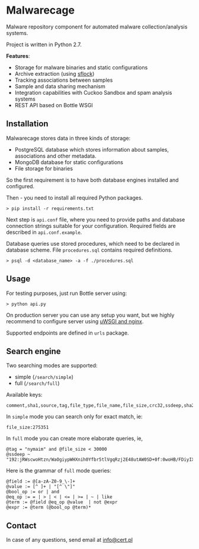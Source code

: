 # Malwarecage

Malware repository component for automated malware collection/analysis systems. 

Project is written in Python 2.7.

**Features**:
* Storage for malware binaries and static configurations
* Archive extraction (using [sflock](https://github.com/jbremer/sflock))
* Tracking associations between samples
* Sample and data sharing mechanism
* Integration capabilities with Cuckoo Sandbox and spam analysis systems
* REST API based on Bottle WSGI

## Installation

Malwarecage stores data in three kinds of storage:
* PostgreSQL database which stores information about samples, associations and other metadata.
* MongoDB database for static configurations
* File storage for binaries

So the first requirement is to have both database engines installed and configured.

Then - you need to install all required Python packages.

```
> pip install -r requirements.txt
```

Next step is `api.conf` file, where you need to provide paths and database connection strings suitable for your configuration. Required fields are described in `api.conf.example`.

Database queries use stored procedures, which need to be declared in database scheme. File `procedures.sql` contains required definitions.

```
> psql -d <database_name> -a -f ./procedures.sql 
```

## Usage

For testing purposes, just run Bottle server using:

```
> python api.py
```

On production server you can use any setup you want, but we highly recommend to configure server using [uWSGI and nginx](http://uwsgi-docs.readthedocs.io/en/latest/Nginx.html).

Supported endpoints are defined in `urls` package.

## Search engine

Two searching modes are supported:
* simple (`/search/simple`)
* full (`/search/full`)

Available keys: 

```
comment,sha1,source,tag,file_type,file_name,file_size,crc32,ssdeep,sha256,sha512,md5,hash
```

In `simple` mode you can search only for exact match, ie:
```
file_size:275351
```

In `full` mode you can create more elaborate queries, ie,

```
@tag = "nymaim" and @file_size < 30000
@ssdeep ~ "192:jRWscwoHtzn/WaOgiypWHXnih0Yfbr5tlVgqRzj2E48utAW0SD+0f:0woHB/FDiyIXimYTrlVgqRNPutAW0SD,54"
```
				       
Here is the grammar of `full` mode queries:

```
@field := @[a-zA-Z0-9_\-]+
@value := [^ ]+ | "[^ \"]"
@bool_op := or | and
@eq_op := = | > | < | <= | >= | ~ | like
@term := @field @eq_op @value  | not @expr
@expr := @term (@bool_op @term)*
```

## Contact

In case of any questions, send email at [info@cert.pl](mailto:info@cert.pl)